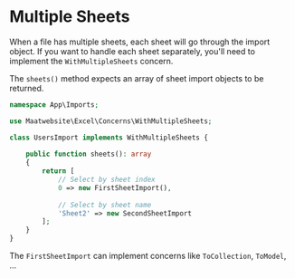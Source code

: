 # Multiple Sheets

When a file has multiple sheets, each sheet will go through the import object. If you want to handle each sheet separately, you'll need to implement the `WithMultipleSheets` concern.

The `sheets()` method expects an array of sheet import objects to be returned.

```php
namespace App\Imports;

use Maatwebsite\Excel\Concerns\WithMultipleSheets;

class UsersImport implements WithMultipleSheets {
    
    public function sheets(): array
    {
        return [
            // Select by sheet index
            0 => new FirstSheetImport(),
            
            // Select by sheet name
            'Sheet2' => new SecondSheetImport
        ];
    }
}
```

The `FirstSheetImport` can implement concerns like `ToCollection`, `ToModel`, ...
